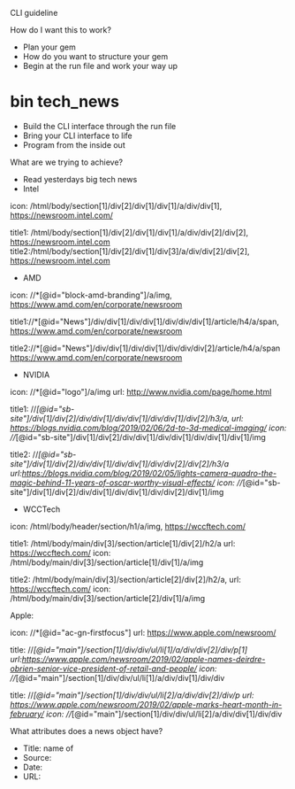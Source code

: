 CLI guideline

How do I want this to work?
- Plan your gem
- How do you want to structure your gem
- Begin at the run file and work your way up
# bin tech_news
- Build the CLI interface through the run file
- Bring your CLI interface to life
- Program from the inside out

What are we trying to achieve?
- Read yesterdays big tech news
- Intel 

icon: /html/body/section[1]/div[2]/div[1]/div[1]/a/div/div[1], https://newsroom.intel.com/

title1: /html/body/section[1]/div[2]/div[1]/div[1]/a/div/div[2]/div[2],
 https://newsroom.intel.com
title2:/html/body/section[1]/div[2]/div[1]/div[3]/a/div/div[2]/div[2],
 https://newsroom.intel.com

- AMD

icon: //*[@id="block-amd-branding"]/a/img,
https://www.amd.com/en/corporate/newsroom

title1://*[@id="News"]/div/div[1]/div/div[1]/div/div/div[1]/article/h4/a/span,
https://www.amd.com/en/corporate/newsroom

title2://*[@id="News"]/div/div[1]/div/div[1]/div/div/div[2]/article/h4/a/span
https://www.amd.com/en/corporate/newsroom

- NVIDIA

icon: //*[@id="logo"]/a/img
url: http://www.nvidia.com/page/home.html

title1: //*[@id="sb-site"]/div[1]/div[2]/div/div[1]/div/div[1]/div/div[1]/div[2]/h3/a, 
url: https://blogs.nvidia.com/blog/2019/02/06/2d-to-3d-medical-imaging/
icon: //*[@id="sb-site"]/div[1]/div[2]/div/div[1]/div/div[1]/div/div[1]/div[1]/img

title2: //*[@id="sb-site"]/div[1]/div[2]/div/div[1]/div/div[1]/div/div[2]/div[2]/h3/a
url:https://blogs.nvidia.com/blog/2019/02/05/lights-camera-quadro-the-magic-behind-11-years-of-oscar-worthy-visual-effects/
icon: //*[@id="sb-site"]/div[1]/div[2]/div/div[1]/div/div[1]/div/div[2]/div[1]/img

- WCCTech

icon: /html/body/header/section/h1/a/img,
https://wccftech.com/

title1: /html/body/main/div[3]/section/article[1]/div[2]/h2/a
url: https://wccftech.com/
icon: /html/body/main/div[3]/section/article[1]/div[1]/a/img

title2: /html/body/main/div[3]/section/article[2]/div[2]/h2/a,
url: https://wccftech.com/
icon: /html/body/main/div[3]/section/article[2]/div[1]/a/img

Apple: 

icon: //*[@id="ac-gn-firstfocus"]
url: https://www.apple.com/newsroom/

title: //*[@id="main"]/section[1]/div/div/ul/li[1]/a/div/div[2]/div/p[1]
url:https://www.apple.com/newsroom/2019/02/apple-names-deirdre-obrien-senior-vice-president-of-retail-and-people/
icon: //*[@id="main"]/section[1]/div/div/ul/li[1]/a/div/div[1]/div/div

title: //*[@id="main"]/section[1]/div/div/ul/li[2]/a/div/div[2]/div/p
url: https://www.apple.com/newsroom/2019/02/apple-marks-heart-month-in-february/
icon: //*[@id="main"]/section[1]/div/div/ul/li[2]/a/div/div[1]/div/div


What attributes does a news object have?
- Title: name of 
- Source:
- Date:
- URL:

